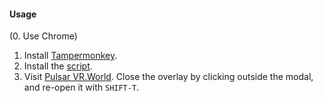 #### Usage

(0. Use Chrome)
1. Install [Tampermonkey](https://chrome.google.com/webstore/detail/tampermonkey/dhdgffkkebhmkfjojejmpbldmpobfkfo?hl=en).
2. Install the [script](https://raw.githubusercontent.com/mcrichton/pulsarmonkey/master/pulsar.user.js).
3. Visit [Pulsar VR.World](https://pulsar.vr.world). Close the overlay by clicking outside the modal, and re-open it with `SHIFT-T`.
